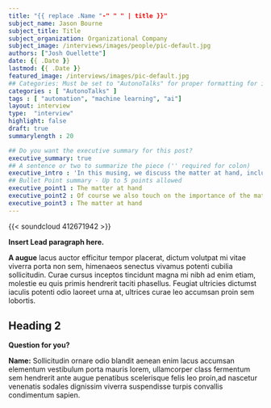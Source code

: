 ```yaml
---
title: "{{ replace .Name "-" " " | title }}"
subject_name: Jason Bourne
subject_title: Title
subject_organization: Organizational Company
subject_image: /interviews/images/people/pic-default.jpg
authors: ["Josh Ouellette"]
date: {{ .Date }}
lastmod: {{ .Date }}
featured_image: /interviews/images/pic-default.jpg
## Categories: Must be set to "AutonoTalks" for proper formatting for interview in front page list
categories : [ "AutonoTalks" ]
tags : [ "automation", "machine learning", "ai"]
layout: interview
type:  "interview"
highlight: false
draft: true
summarylength : 20

## Do you want the executive summary for this post?
executive_summary: true
## A sentence or two to summarize the piece ('' required for colon)
executive_intro : 'In this musing, we discuss the matter at hand, including:'
## Bullet Point summary - Up to 5 points allowed 
executive_point1 : The matter at hand
executive_point2 : Of course we also touch on the importance of the matter at hand, for educational purposes, including long points
executive_point3 : The matter at hand
---
```


{{< soundcloud 412671942 >}}

**Insert Lead paragraph here.**

**A augue** lacus auctor efficitur tempor placerat, dictum volutpat mi vitae viverra porta non sem, himenaeos senectus vivamus potenti cubilia sollicitudin. Curae cursus inceptos tincidunt magna mi nibh ad enim etiam, molestie eu quis primis hendrerit taciti phasellus. Feugiat ultricies dictumst iaculis potenti odio laoreet urna at, ultrices curae leo accumsan proin sem lobortis.

## Heading 2

**Question for you?**

**Name:** Sollicitudin ornare odio blandit aenean enim lacus accumsan elementum vestibulum porta mauris lorem, ullamcorper class fermentum sem hendrerit ante augue penatibus scelerisque felis leo proin,ad nascetur venenatis sodales dignissim viverra suspendisse turpis convallis condimentum sapien.
